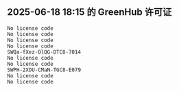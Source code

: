 ## 2025-06-18 18:15 的 GreenHub 许可证
```
No license code
No license code
No license code
No license code
SWQa-fXez-OlQG-DTC8-7014
No license code
No license code
SWPH-2XOU-CMaN-TGC8-E079
No license code
No license code
```

